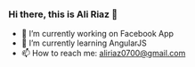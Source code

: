 ### Hi there, this is Ali Riaz 👋

- 🔭 I’m currently working on Facebook App
- 🌱 I’m currently learning AngularJS
- 📫 How to reach me: aliriaz0700@gmail.com

